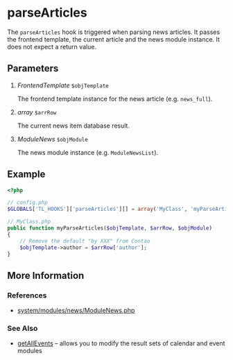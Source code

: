 # parseArticles


The `parseArticles` hook is triggered when parsing news articles. It passes the frontend template, the current article and the news module instance. It does not expect a return value.


## Parameters 

1. *FrontendTemplate* `$objTemplate`

	The frontend template instance for the news article (e.g. `news_full`).

2. *array* `$arrRow`

	The current news item database result.

3. *ModuleNews* `$objModule`

	The news module instance (e.g. `ModuleNewsList`).


## Example 

```php
<?php

// config.php
$GLOBALS['TL_HOOKS']['parseArticles'][] = array('MyClass', 'myParseArticles');

// MyClass.php
public function myParseArticles($objTemplate, $arrRow, $objModule)
{
	// Remove the default "by XXX" from Contao
    $objTemplate->author = $arrRow['author'];
}
```


## More Information


### References

- [system/modules/news/ModuleNews.php](https://github.com/contao/core/blob/2.11.7/system/modules/news/ModuleNews.php#L206)


### See Also

- [getAllEvents](getAllEvents.md) – allows you to modify the result sets of calendar and event modules
